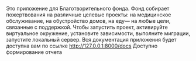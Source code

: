 Это приложение для Благотворительного фонда.
Фонд собирает пожертвования на различные целевые проекты: на медицинское обслуживание, на обустройство домов, на еду— на любые цели, связанные с поддержкой.
Чтобы запустить проект, активируйте виртуальное окружение, установите зависимости, выполните миграции, запустите локальный сервер.
Вся документация приложения будет доступна вам по ссылке http://127.0.0.1:8000/docs
Доступно формирование отчета
